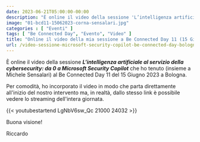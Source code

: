 ```yaml
---
date: 2023-06-21T05:00:00-00:00
description: "È online il video della sessione 'L’intelligenza artificiale al servizio della cybersecurity: da 0 a Microsoft Security Copilot' che ho tenuto (insieme a Michele Sensalari) al Be connected Day 11 del 15 Giugno 2023 a Bologna."
image: "01-bcd11-15062023-corna-sensalari.jpg"
categories : [ "Eventi" ]
tags: [ "Be Connected Day", "Evento", "Video" ]
title: "Online il video della mia sessione a Be Connected Day 11 (15 Giugno 2023)"
url: /video-sessione-microsoft-security-copilot-be-connected-day-bologna-15-giugno-2023
---
```

È online il video della sessione ***L’intelligenza artificiale al servizio della cybersecurity: da 0 a Microsoft Security Copilot*** che ho tenuto (insieme a Michele Sensalari) al Be Connected Day 11 del 15 Giugno 2023 a Bologna.

Per comodità, ho incorporato il video in modo che parta direttamente all'inizio del nostro intervento ma, in realtà, dallo stesso link è possibile vedere lo streaming dell'intera giornata.

{{< youtubestartend LgNbV6sw_Qc 21000 24032 >}}

Buona visione!

Riccardo